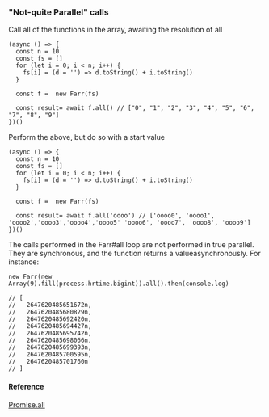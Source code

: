 ### "Not-quite Parallel" calls

Call all of the functions in the array, awaiting the resolution of all

    (async () => {
      const n = 10
      const fs = []
      for (let i = 0; i < n; i++) {
        fs[i] = (d = '') => d.toString() + i.toString()
      }

      const f =  new Farr(fs)

      const result= await f.all() // ["0", "1", "2", "3", "4", "5", "6", "7", "8", "9"]
    })()

Perform the above, but do so with a start value

    (async () => {
      const n = 10
      const fs = []
      for (let i = 0; i < n; i++) {
        fs[i] = (d = '') => d.toString() + i.toString()
      }

      const f =  new Farr(fs)

      const result= await f.all('oooo') // ['oooo0', 'oooo1', 'oooo2','oooo3','oooo4','oooo5' 'oooo6', 'oooo7', 'oooo8', 'oooo9']
    })()

The calls performed in the Farr#all loop are not performed in true parallel. They are synchronous, and the function returns a valueasynchronously. For instance:

    new Farr(new Array(9).fill(process.hrtime.bigint)).all().then(console.log)

    // [
    //   2647620485651672n,
    //   2647620485680829n,
    //   2647620485692420n,
    //   2647620485694427n,
    //   2647620485695742n,
    //   2647620485698066n,
    //   2647620485699393n,
    //   2647620485700595n,
    //   2647620485701760n
    // ]

#### Reference

[Promise.all](https://developer.mozilla.org/en-US/docs/Web/JavaScript/Reference/Global_Objects/Promise/all)
